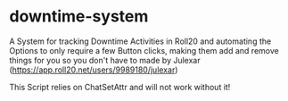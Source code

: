# downtime-system
A System for tracking Downtime Activities in Roll20 and automating the Options to only require a few Button clicks, making them add and remove things for you so you don't have to made by Julexar (https://app.roll20.net/users/9989180/julexar)

This Script relies on ChatSetAttr and will not work without it!
